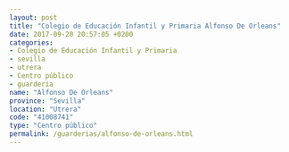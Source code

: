 ```yaml
---
layout: post
title: "Colegio de Educación Infantil y Primaria Alfonso De Orleans"
date: 2017-09-20 20:57:05 +0200
categories:
- Colegio de Educación Infantil y Primaria
- sevilla
- utrera
- Centro público
- guarderia
name: "Alfonso De Orleans"
province: "Sevilla"
location: "Utrera"
code: "41008741"
type: "Centro público"
permalink: /guarderias/alfonso-de-orleans.html
---
```

